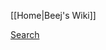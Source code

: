 [[Home|Beej's Wiki]]

[Search](https://github.com/LambdaSchool/BeejWiki/search?type=Wikis&utf8=%E2%9C%93)